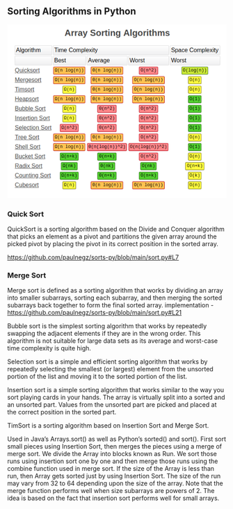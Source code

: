 ## Sorting Algorithms in Python

![alt text](https://github.com/paulnegz/sorts-py/blob/main/img/sorts.png)

### Quick Sort 

QuickSort is a sorting algorithm based on the Divide and Conquer algorithm that picks an element as a pivot and partitions the given array around the picked pivot by placing the pivot in its correct position in the sorted array.

https://github.com/paulnegz/sorts-py/blob/main/sort.py#L7


### Merge Sort

Merge sort is defined as a sorting algorithm that works by dividing an array into smaller subarrays, sorting each subarray, and then merging the sorted subarrays back together to form the final sorted array.
implementation - https://github.com/paulnegz/sorts-py/blob/main/sort.py#L21


Bubble sort is the simplest sorting algorithm that works by repeatedly swapping the adjacent elements if they are in the wrong order. This algorithm is not suitable for large data sets as its average and worst-case time complexity is quite high.

Selection sort is a simple and efficient sorting algorithm that works by repeatedly selecting the smallest (or largest) element from the unsorted portion of the list and moving it to the sorted portion of the list. 

Insertion sort is a simple sorting algorithm that works similar to the way you sort playing cards in your hands. The array is virtually split into a sorted and an unsorted part. Values from the unsorted part are picked and placed at the correct position in the sorted part.



TimSort is a sorting algorithm based on Insertion Sort and Merge Sort.

Used in Java’s Arrays.sort() as well as Python’s sorted() and sort().
First sort small pieces using Insertion Sort, then merges the pieces using a merge of merge sort.
We divide the Array into blocks known as Run. We sort those runs using insertion sort one by one and then merge those runs using the combine function used in merge sort. If the size of the Array is less than run, then Array gets sorted just by using Insertion Sort. The size of the run may vary from 32 to 64 depending upon the size of the array. Note that the merge function performs well when size subarrays are powers of 2. The idea is based on the fact that insertion sort performs well for small arrays.
